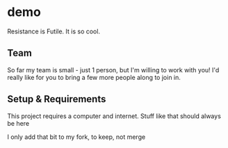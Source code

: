 # demo
Resistance is Futile.
It is so cool.

## Team
So far my team is small - just 1 person, but I'm willing to work with you!
I'd really like for you to bring a few more people along to join in.

## Setup & Requirements
This project requires a computer and internet.
Stuff like that should always be here

I only add that bit to my fork, to keep, not merge
